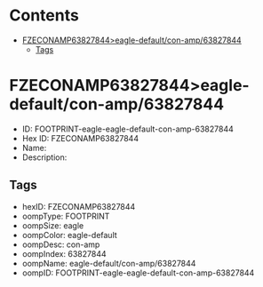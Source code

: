 



Contents
========

* [FZECONAMP63827844>eagle-default/con-amp/63827844](#fzeconamp63827844eagle-defaultcon-amp63827844)
	* [Tags](#tags)

# FZECONAMP63827844>eagle-default/con-amp/63827844

- ID: FOOTPRINT-eagle-eagle-default-con-amp-63827844
- Hex ID: FZECONAMP63827844
- Name: 
- Description: 

## Tags

- hexID: FZECONAMP63827844
- oompType: FOOTPRINT
- oompSize: eagle
- oompColor: eagle-default
- oompDesc: con-amp
- oompIndex: 63827844
- oompName: eagle-default/con-amp/63827844
- oompID: FOOTPRINT-eagle-eagle-default-con-amp-63827844
